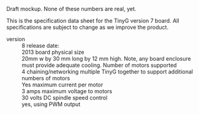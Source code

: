 Draft mockup. None of these numbers are real, yet.

This is the specification data sheet for the TinyG version 7 board. All specifications are subject to change as we improve the product.

<dl>
<dt>
version
<dd>8
release date:
<dd>2013
board physical size
<dd>20mm w by 30 mm long by 12 mm high. Note, any board enclosure must provide adequate cooling.
Number of motors supported
<dd>4
chaining/networking multiple TinyG together to support additional numbers of motors
<dd>Yes
maximum current per motor
<dd>3 amps
maximum voltage to motors
<dd>30 volts DC
spindle speed control
<dd>yes, using PWM output

</dl>